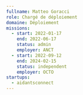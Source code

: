 ```yaml
---
fullname: Matteo Goracci
role: Chargé de déploiement
domaine: Déploiement
missions:
  - start: 2022-01-17
    end: 2022-06-17
    status: admin
    employer: ANCT
  - start: 2022-09-12
    end: 2024-02-15
    status: independent
    employer: OCTO
startups:
  - aidantsconnect
---
```


